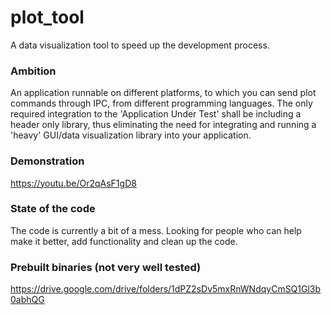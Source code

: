 # plot_tool
A data visualization tool to speed up the development process.

### Ambition
An application runnable on different platforms, to which you can send plot commands through IPC, from different programming languages. The only required integration to the 'Application Under Test' shall be including a header only library, thus eliminating the need for integrating and running a 'heavy' GUI/data visualization library into your application. 

### Demonstration
https://youtu.be/Or2qAsF1gD8

### State of the code
The code is currently a bit of a mess. Looking for people who can help make it better, add functionality and clean up the code.

### Prebuilt binaries (not very well tested)
https://drive.google.com/drive/folders/1dPZ2sDv5mxRnWNdqyCmSQ1Gl3b0abhQG
